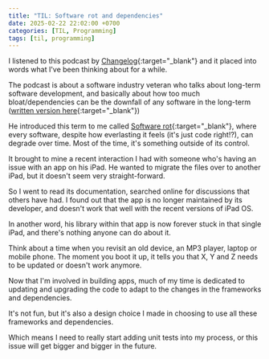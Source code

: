 ```yaml
---
title: "TIL: Software rot and dependencies"
date: 2025-02-22 22:02:00 +0700
categories: [TIL, Programming]
tags: [til, programming]
---
```


I listened to this podcast by [Changelog](https://changelog.com/podcast/627){:target="_blank"} and it placed into words what I've been thinking about for a while.

The podcast is about a software industry veteran who talks about long-term software development, and basically about how too much bloat/dependencies can be the downfall of any software in the long-term ([written version here](https://berthub.eu/articles/posts/on-long-term-software-development/){:target="_blank"})

He introduced this term to me called [Software rot](https://en.m.wikipedia.org/wiki/Software_rot){:target="_blank"}, where every software, despite how everlasting it feels (it's just code right!?), can degrade over time. Most of the time, it's something outside of its control.

It brought to mine a recent interaction I had with someone who's having an issue with an app on his iPad. He wanted to migrate the files over to another iPad, but it doesn't seem very straight-forward.

So I went to read its documentation, searched online for discussions that others have had. I found out that the app is no longer maintained by its developer, and doesn't work that well with the recent versions of iPad OS.

In another word, his library within that app is now forever stuck in that single iPad, and there's nothing anyone can do about it.

Think about a time when you revisit an old device, an MP3 player, laptop or mobile phone. The moment you boot it up, it tells you that X, Y and Z needs to be updated or doesn't work anymore.

Now that I'm involved in building apps, much of my time is dedicated to updating and upgrading the code to adapt to the changes in the frameworks and dependencies.

It's not fun, but it's also a design choice I made in choosing to use all these frameworks and dependencies.

Which means I need to really start adding unit tests into my process, or this issue will get bigger and bigger in the future.